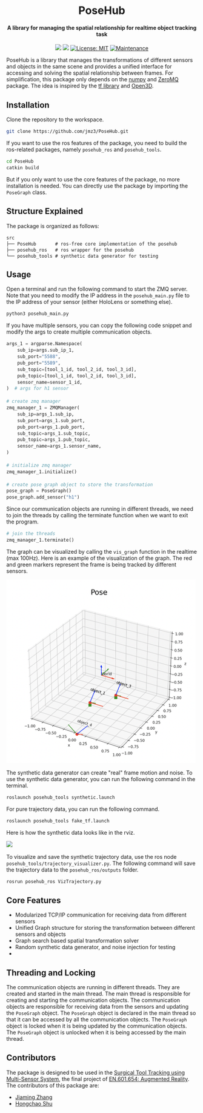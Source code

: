 <h1 align="center">PoseHub</h1>
<h4 align="center">A library for managing the spatial relationship for realtime object tracking task</h4>

<p align="center">
<a href="https://www.python.org/"><img src='https://img.shields.io/badge/Made%20with-Python-1f425f.svg'></a>
<a href="ros"><img src='https://img.shields.io/ros/v/noetic/rviz'></a>
<a href="https://opensource.org/licenses/MIT"><img src="https://img.shields.io/badge/License-MIT-yellow.svg" alt="License: MIT"></a>
<a href="https://GitHub.com/Naereen/StrapDown.js/graphs/commit-activity"><img src="https://img.shields.io/badge/Maintained%3F-yes-green.svg" alt="Maintenance"></a>
</div>

PoseHub is a library that manages the transformations of different sensors and objects in the same scene and provides a unified interface for accessing and solving the spatial relationship between frames. For simplification, this package only depends on the [numpy](https://numpy.org/) and [ZeroMQ](https://zeromq.org/) package. The idea is inspired by the [tf library](https://wiki.ros.org/tf) and [Open3D](http://www.open3d.org/).

## Installation
Clone the repository to the workspace.
```bash
git clone https://github.com/jmz3/PoseHub.git
```

If you want to use the ros features of the package, you need to build the ros-related packages, namely `posehub_ros` and `posehub_tools`. 
```bash
cd PoseHub
catkin build
```

But if you only want to use the core features of the package, no more installation is needed. You can directly use the package by importing the `PoseGraph` class.


## Structure Explained
The package is organized as follows:
```
src
├── PoseHub       # ros-free core implementation of the posehub
├── posehub_ros   # ros wrapper for the posehub
└── posehub_tools # synthetic data generator for testing
```




## Usage
Open a terminal and run the following command to start the ZMQ server.
Note that you need to modify the IP address in the `posehub_main.py` file to the IP address of your sensor (either HoloLens or something else).

```bash
python3 posehub_main.py
```

If you have multiple sensors, you can copy the following code snippet and modify the args to create multiple communication objects.
```python
args_1 = argparse.Namespace(
    sub_ip=args.sub_ip_1,
    sub_port="5588",
    pub_port="5589",
    sub_topic=[tool_1_id, tool_2_id, tool_3_id],
    pub_topic=[tool_1_id, tool_2_id, tool_3_id],
    sensor_name=sensor_1_id,
)  # args for h1 sensor

# create zmq manager
zmq_manager_1 = ZMQManager(
    sub_ip=args_1.sub_ip,
    sub_port=args_1.sub_port,
    pub_port=args_1.pub_port,
    sub_topic=args_1.sub_topic,
    pub_topic=args_1.pub_topic,
    sensor_name=args_1.sensor_name,
)

# initialize zmq manager
zmq_manager_1.initialize() 

# create pose graph object to store the transformation
pose_graph = PoseGraph()
pose_graph.add_sensor("h1")
```
Since our communication objects are running in different threads, we need to join the threads by calling the terminate function when we want to exit the program.
```python
# join the threads
zmq_manager_1.terminate()

```

The graph can be visualized by calling the `vis_graph` function in the realtime (max 100Hz). Here is an example of the visualization of the graph. The red and green markers represent the frame is being tracked by different sensors. 

<img src="docs/DemoPoseGraph.png" width="500"/>

The synthetic data generator can create "real" frame motion and noise. To use the synthetic data generator, you can run the following command in the terminal.
```bash
roslaunch posehub_tools synthetic.launch
```
For pure trajectory data, you can run the following command.
```bash
roslaunch posehub_tools fake_tf.launch
```

Here is how the synthetic data looks like in the rviz.

<img src="docs/fake_frames.gif" width = "500"/>

To visualize and save the synthetic trajectory data, use the ros node `posehub_tools/trajectory_visualizer.py`. The following command will save the trajectory data to the `posehub_ros/outputs` folder.
```bash
rosrun posehub_ros VizTrajectory.py
```


## Core Features
* Modularized TCP/IP communication for receiving data from different sensors
* Unified Graph structure for storing the transformation between different sensors and objects
* Graph search based spatial transformation solver
* Random synthetic data generator, and noise injection for testing
* 




## Threading and Locking
The communication objects are running in different threads. They are created and started in the main thread. The main thread is responsible for creating and starting the communication objects. The communication objects are responsible for receiving data from the sensors and updating the `PoseGraph` object. The `PoseGraph` object is declared in the main thread so that it can be accessed by all the communication objects. The `PoseGraph` object is locked when it is being updated by the communication objects. The `PoseGraph` object is unlocked when it is being accessed by the main thread.

## Contributors
The package is designed to be used in the [Surgical Tool Tracking using Multi-Sensor System](), the final project of [EN.601.654: Augmented Reality](https://fall2023.jhu-ar.yihao.one/). The contributors of this package are:
* [Jiaming Zhang](https://github.com/jmz3)
* [Hongchao Shu](https://github.com/Soooooda69)
